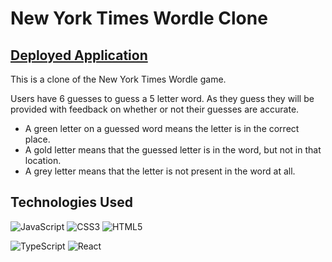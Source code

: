 # New York Times Wordle Clone
## [Deployed Application](https://nyt-wordle-clone.netlify.app/)
This is a clone of the New York Times Wordle game.

Users have 6 guesses to guess a 5 letter word. As they guess they will be provided with feedback on whether or not their guesses are accurate.
* A green letter on a guessed word means the letter is in the correct place.
* A gold letter means that the guessed letter is in the word, but not in that location.
* A grey letter means that the letter is not present in the word at all.



## Technologies Used
![JavaScript](https://img.shields.io/badge/javascript-%23323330.svg?style=for-the-badge&logo=javascript&logoColor=%23F7DF1E) ![CSS3](https://img.shields.io/badge/css3-%231572B6.svg?style=for-the-badge&logo=css3&logoColor=white) ![HTML5](https://img.shields.io/badge/html5-%23E34F26.svg?style=for-the-badge&logo=html5&logoColor=white)

![TypeScript](https://img.shields.io/badge/typescript-%23007ACC.svg?style=for-the-badge&logo=typescript&logoColor=white) ![React](https://img.shields.io/badge/react-%2320232a.svg?style=for-the-badge&logo=react&logoColor=%2361DAFB)

